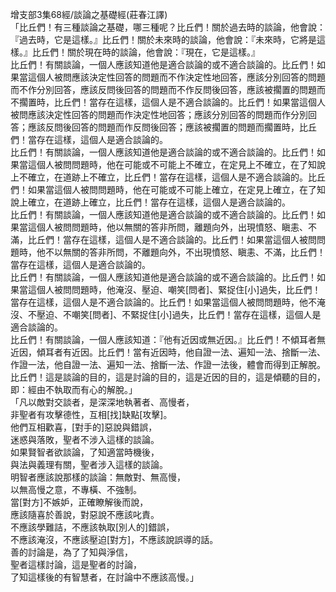 增支部3集68經/談論之基礎經(莊春江譯)  
「比丘們！有三種談論之基礎，哪三種呢？比丘們！關於過去時的談論，他會說：『過去時，它是這樣。』比丘們！關於未來時的談論，他會說：『未來時，它將是這樣。』比丘們！關於現在時的談論，他會說：『現在，它是這樣。』  
比丘們！有關談論，一個人應該知道他是適合談論的或不適合談論的。比丘們！如果當這個人被問應該決定性回答的問題而不作決定性地回答，應該分別回答的問題而不作分別回答，應該反問後回答的問題而不作反問後回答，應該被擱置的問題而不擱置時，比丘們！當存在這樣，這個人是不適合談論的。比丘們！如果當這個人被問應該決定性回答的問題而作決定性地回答；應該分別回答的問題而作分別回答；應該反問後回答的問題而作反問後回答；應該被擱置的問題而擱置時，比丘們！當存在這樣，這個人是適合談論的。  
比丘們！有關談論，一個人應該知道他是適合談論的或不適合談論的。比丘們！如果當這個人被問問題時，他在可能或不可能上不確立，在定見上不確立，在了知說上不確立，在道跡上不確立，比丘們！當存在這樣，這個人是不適合談論的。比丘們！如果當這個人被問問題時，他在可能或不可能上確立，在定見上確立，在了知說上確立，在道跡上確立，比丘們！當存在這樣，這個人是適合談論的。  
比丘們！有關談論，一個人應該知道他是適合談論的或不適合談論的。比丘們！如果當這個人被問問題時，他以無關的答非所問，離題向外，出現憤怒、瞋恚、不滿，比丘們！當存在這樣，這個人是不適合談論的。比丘們！如果當這個人被問問題時，他不以無關的答非所問，不離題向外，不出現憤怒、瞋恚、不滿，比丘們！當存在這樣，這個人是適合談論的。  
比丘們！有關談論，一個人應該知道他是適合談論的或不適合談論的。比丘們！如果當這個人被問問題時，他淹沒、壓迫、嘲笑[問者]、緊捉住[小]過失，比丘們！當存在這樣，這個人是不適合談論的。比丘們！如果當這個人被問問題時，他不淹沒、不壓迫、不嘲笑[問者]、不緊捉住[小]過失，比丘們！當存在這樣，這個人是適合談論的。  
比丘們！有關談論，一個人應該知道：『他有近因或無近因。』比丘們！不傾耳者無近因，傾耳者有近因。比丘們！當有近因時，他自證一法、遍知一法、捨斷一法、作證一法，他自證一法、遍知一法、捨斷一法、作證一法後，體會而得到正解脫。比丘們！這是談論的目的，這是討論的目的，這是近因的目的，這是傾聽的目的，即：經由不執取而有心的解脫。」  
「凡以敵對交談者，是深深地執著者、高慢者，  
非聖者有攻擊德性，互相[找]缺點[攻擊]。  
他們互相歡喜，[對手的]惡說與錯誤，  
迷惑與落敗，聖者不涉入這樣的談論。  
如果賢智者欲談論，了知適當時機後，  
與法與義理有關，聖者涉入這樣的談論。  
明智者應該說那樣的談論：無敵對、無高慢，  
以無高慢之意，不專橫、不強制。  
當[對方]不嫉妒，正確瞭解後而說，  
應該隨喜於善說，對惡說不應該叱責。  
不應該學難詰，不應該執取[別人的]錯誤，  
不應該淹沒，不應該壓迫[對方]，不應該說誤導的話。  
善的討論是，為了了知與淨信，  
聖者這樣討論，這是聖者的討論，  
了知這樣後的有智慧者，在討論中不應該高慢。」  
  
  
